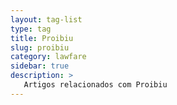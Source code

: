 ```yaml
---
layout: tag-list
type: tag
title: Proibiu
slug: proibiu
category: lawfare
sidebar: true
description: >
   Artigos relacionados com Proibiu
---
```

